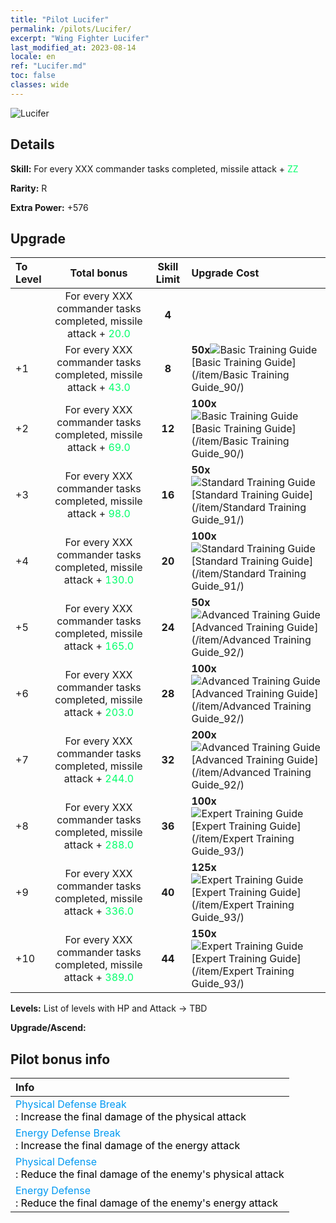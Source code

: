 ```yaml
---
title: "Pilot Lucifer"
permalink: /pilots/Lucifer/
excerpt: "Wing Fighter Lucifer"
last_modified_at: 2023-08-14
locale: en
ref: "Lucifer.md"
toc: false
classes: wide
---
```



 ![Lucifer](/images/pilots/aviator_piece_4003.png)

## Details

 **Skill:** For every XXX commander tasks completed, missile attack + <span style="color: #03ff6b">ZZ</span><br/><span style="color: #000000;"></span> 

 **Rarity:** R 

 **Extra Power:** +576 



## Upgrade

  |  To Level |      Total bonus    | Skill Limit |   Upgrade Cost     |
  |:----|:-------------------:|:-------:|:-----------------|
  |   | For every XXX commander tasks completed, missile attack + <span style="color: #03ff6b">20.0</span><br/><span style="color: #000000;"></span>  | **4**  |  |
  | +1  | For every XXX commander tasks completed, missile attack + <span style="color: #03ff6b">43.0</span><br/><span style="color: #000000;"></span>  | **8**  | **50x**![Basic Training Guide](/images/item/Basic_Training_Guide_p.png)[Basic Training Guide](/item/Basic Training Guide_90/) |
  | +2  | For every XXX commander tasks completed, missile attack + <span style="color: #03ff6b">69.0</span><br/><span style="color: #000000;"></span>  | **12**  | **100x**![Basic Training Guide](/images/item/Basic_Training_Guide_p.png)[Basic Training Guide](/item/Basic Training Guide_90/) |
  | +3  | For every XXX commander tasks completed, missile attack + <span style="color: #03ff6b">98.0</span><br/><span style="color: #000000;"></span>  | **16**  | **50x**![Standard Training Guide](/images/item/Standard_Training_Guide_p.png)[Standard Training Guide](/item/Standard Training Guide_91/) |
  | +4  | For every XXX commander tasks completed, missile attack + <span style="color: #03ff6b">130.0</span><br/><span style="color: #000000;"></span>  | **20**  | **100x**![Standard Training Guide](/images/item/Standard_Training_Guide_p.png)[Standard Training Guide](/item/Standard Training Guide_91/) |
  | +5  | For every XXX commander tasks completed, missile attack + <span style="color: #03ff6b">165.0</span><br/><span style="color: #000000;"></span>  | **24**  | **50x**![Advanced Training Guide](/images/item/Advanced_Training_Guide_p.png)[Advanced Training Guide](/item/Advanced Training Guide_92/) |
  | +6  | For every XXX commander tasks completed, missile attack + <span style="color: #03ff6b">203.0</span><br/><span style="color: #000000;"></span>  | **28**  | **100x**![Advanced Training Guide](/images/item/Advanced_Training_Guide_p.png)[Advanced Training Guide](/item/Advanced Training Guide_92/) |
  | +7  | For every XXX commander tasks completed, missile attack + <span style="color: #03ff6b">244.0</span><br/><span style="color: #000000;"></span>  | **32**  | **200x**![Advanced Training Guide](/images/item/Advanced_Training_Guide_p.png)[Advanced Training Guide](/item/Advanced Training Guide_92/) |
  | +8  | For every XXX commander tasks completed, missile attack + <span style="color: #03ff6b">288.0</span><br/><span style="color: #000000;"></span>  | **36**  | **100x**![Expert Training Guide](/images/item/Expert_Training_Guide_p.png)[Expert Training Guide](/item/Expert Training Guide_93/) |
  | +9  | For every XXX commander tasks completed, missile attack + <span style="color: #03ff6b">336.0</span><br/><span style="color: #000000;"></span>  | **40**  | **125x**![Expert Training Guide](/images/item/Expert_Training_Guide_p.png)[Expert Training Guide](/item/Expert Training Guide_93/) |
  | +10  | For every XXX commander tasks completed, missile attack + <span style="color: #03ff6b">389.0</span><br/><span style="color: #000000;"></span>  | **44**  | **150x**![Expert Training Guide](/images/item/Expert_Training_Guide_p.png)[Expert Training Guide](/item/Expert Training Guide_93/) |



 **Levels:**  List of levels with HP and Attack -> TBD

 **Upgrade/Ascend:**  



## Pilot bonus info

  |  Info |
  |:------|
  | <span style="color: #0099f2">Physical Defense Break</span><br/><span style="color: #000000;">: Increase the final damage of the physical attack</span> |
  | <span style="color: #0099f2">Energy Defense Break</span><br/><span style="color: #000000;">: Increase the final damage of the energy attack</span> |
  | <span style="color: #0099f2">Physical Defense</span><br/><span style="color: #000000;">: Reduce the final damage of the enemy's physical attack</span> |
  | <span style="color: #0099f2">Energy Defense</span><br/><span style="color: #000000;">: Reduce the final damage of the enemy's energy attack</span> |

